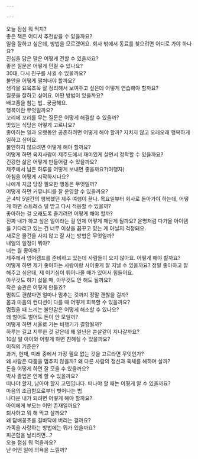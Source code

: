 ```yaml
---

---
```

<html>

<div class="speech-bubble-container">
    <div class="speech-bubble" data-index="0">오늘 점심 뭐 먹지?</div>
    <div class="speech-bubble" data-index="1">좋은 책은 어디서 추천받을 수 있을까요?</div>
    <div class="speech-bubble" data-index="2">일을 잘하고 싶은데, 방법을 모르겠어요. 회사 밖에서 동료를 찾으려면 어디로 가야 하나요?</div>
    <div class="speech-bubble" data-index="3">진심을 담은 말은 어떻게 전할 수 있을까요?</div>
    <div class="speech-bubble" data-index="4">좋은 질문은 어떻게 던질 수 있나요?</div>
    <div class="speech-bubble" data-index="5">30대, 다시 친구를 사귈 수 있을까요?</div>
    <div class="speech-bubble" data-index="6">불안을 어떻게 떨쳐내야 할까요?</div>
    <div class="speech-bubble" data-index="7">생각을 요목조목 잘 정리해서 보여주고 싶은데 어떻게 연습해야 할까요?</div>
    <div class="speech-bubble" data-index="8">질문을 잘하고 싶어요. 어떤 방법이 있을까요?</div>
    <div class="speech-bubble" data-index="9">배고픔을 참는 법.. 궁금해요.</div>
    <div class="speech-bubble" data-index="10">행복이란 무엇일까요?</div>
    <div class="speech-bubble" data-index="11">꼬리에 꼬리를 무는 질문은 어떻게 해결할 수 있을까?</div>
    <div class="speech-bubble" data-index="12">맛있는 식당은 어떻게 고르나요?</div>
    <div class="speech-bubble" data-index="13">좋아하는 일과 오랫동안 공존하려면 어떻게 해야 할까? 지치지 않고 오래오래 행복하게 일하고 싶어요.</div>
    <div class="speech-bubble" data-index="14">불안하지 않으려면 어떻게 해야 할까요?</div>
    <div class="speech-bubble" data-index="15">어떻게 하면 육지사람이 제주도에서 재미있게 살면서 정착할 수 있을까요?</div>
    <div class="speech-bubble" data-index="16">건강한 삶은 어떻게 만들어갈 수 있을까요?</div>
    <div class="speech-bubble" data-index="17">제주에서 남은 하루를 어떻게 보내면 좋을까요?(여행자)</div>
    <div class="speech-bubble" data-index="17">아침을 어떻게 시작하시나요?</div>
    <div class="speech-bubble" data-index="18">나에게 지금 당장 필요한 행동은 무엇일까?</div>
    <div class="speech-bubble" data-index="19">어떻게 하면 커뮤니티를 잘 운영할 수 있을까요?</div>
    <div class="speech-bubble" data-index="20">곧 4박 5일간의 행복했던 제주 여행이 끝나. 목요일부터 회사로 돌아가야 하는데, 어떻게 하면 스트레스 덜 받고 다시 적응할 수 있을까?</div>
    <div class="speech-bubble" data-index="21">좋아하는 걸 오래도록 즐기려면 어떻게 해야 할까?</div>
    <div class="speech-bubble" data-index="22">진짜 내가 하고 싶은 일이라는 걸 언제 어떻게 깨닫게 될까요? 운명처럼 다가올 아이템을 기다리고 있는 건 너무 이상을 꿈꾸고 있는 게 아닐지 걱정돼요.</div>
    <div class="speech-bubble" data-index="23">새로운 물건을 사지 않고 잘 사는 방법은 무엇일까?</div>
    <div class="speech-bubble" data-index="24">내일의 일정이 뭐야?</div>
    <div class="speech-bubble" data-index="25">너는 뭘 좋아해?</div>
    <div class="speech-bubble" data-index="26">제주에서 영어캠프를 준비하고 있는데 사람들이 오지 않아요. 어떻게 해야 할까요?</div>
    <div class="speech-bubble" data-index="27">어떻게 하면 제가 좋아하는 사람이랑 사이좋게 잘 지낼 수 있을까요? 정말 좋아하고 잘해주고 싶은데, 제 이기심이 튀어나올 때가 있어서 힘들어요.</div>
    <div class="speech-bubble" data-index="28">아무것도 하기 싫을 때, 아무것도 안 해도 될까요?</div>
    <div class="speech-bubble" data-index="29">작은 습관은 어떻게 만들죠?</div>
    <div class="speech-bubble" data-index="30">멈춰도 괜찮다면 얼마나 멈추는 것까지 정말 괜찮을 걸까?</div>
    <div class="speech-bubble" data-index="31">몸과 마음의 컨디션이 다를 때 어떻게 회복할 수 있을까요?</div>
    <div class="speech-bubble" data-index="32">멈췄을 때 느끼는 불안감은 어떻게 해소할 수 있나요?</div>
    <div class="speech-bubble" data-index="33">왜 벌어도 벌어도 돈이 안 모일까?</div>
    <div class="speech-bubble" data-index="34">어떻게 하면 서울로 가는 비행기가 결항될까?</div>
    <div class="speech-bubble" data-index="35">하루는 길고 지루한 것 같은데 왜 일년은 쏜살같이 지나갈까요?</div>
    <div class="speech-bubble" data-index="36">10살 딸 아이와 어떻게 하면 친해질 수 있을까요?</div>
    <div class="speech-bubble" data-index="37">이직의 기준은?</div>
    <div class="speech-bubble" data-index="38">과거, 현재, 미래 중에서 가장 필요 없는 것을 고르라면 무엇인가?</div>
    <div class="speech-bubble" data-index="39">왜 사람은 다툼을 멈추지 않을까? 왜 다른 사람의 정신과 육체를 해하며 살까?</div>
    <div class="speech-bubble" data-index="40">돈을 어떻게 하면 잘 모을 수 있을까요?</div>
    <div class="speech-bubble" data-index="41">박사 졸업은 언제 할 수 있을까요?</div>
    <div class="speech-bubble" data-index="42">떠나야 할지, 남아야 할지 고민입니다. 떠나야 할 때는 어떻게 알 수 있을까요?</div>
    <div class="speech-bubble" data-index="43">마음의 조급함으로부터 벗어나는 법</div>
    <div class="speech-bubble" data-index="44">나다운 내가 되려면 어떻게 해야 할까요?</div>
    <div class="speech-bubble" data-index="45">아이에게 부모는 어떤 존재일까요?</div>
    <div class="speech-bubble" data-index="46">퇴사하고 뭐 해 먹고 살까요?</div>
    <div class="speech-bubble" data-index="47">왜 담배꽁초를 길바닥에 버리는 걸까요?</div>
    <div class="speech-bubble" data-index="48">가족을 사랑하는 방법에는 뭐가 있을까요?</div>
    <div class="speech-bubble" data-index="49">피곤함을 날리려면...?</div>
    <div class="speech-bubble" data-index="50">오늘 점심 뭐 먹을까요?</div>
    <div class="speech-bubble" data-index="51">난 어떤 일에 의욕을 느낄까?</div>
</div>
</html>